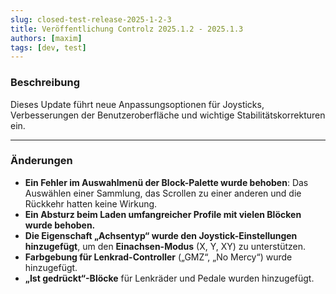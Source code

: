 ```yaml
---
slug: closed-test-release-2025-1-2-3
title: Veröffentlichung Controlz 2025.1.2 - 2025.1.3
authors: [maxim]
tags: [dev, test]
---
```


### Beschreibung

Dieses Update führt neue Anpassungsoptionen für Joysticks, Verbesserungen der Benutzeroberfläche und wichtige Stabilitätskorrekturen ein.

<!-- truncate -->
---

### Änderungen

- **Ein Fehler im Auswahlmenü der Block-Palette wurde behoben**: Das Auswählen einer Sammlung, das Scrollen zu einer anderen und die Rückkehr hatten keine Wirkung.
- **Ein Absturz beim Laden umfangreicher Profile mit vielen Blöcken wurde behoben.**
- **Die Eigenschaft „Achsentyp“ wurde den Joystick-Einstellungen hinzugefügt**, um den **Einachsen-Modus** (X, Y, XY) zu unterstützen.
- **Farbgebung für Lenkrad-Controller** („GMZ“, „No Mercy“) wurde hinzugefügt.
- **„Ist gedrückt“-Blöcke** für Lenkräder und Pedale wurden hinzugefügt.
